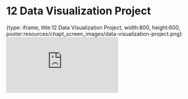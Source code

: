 # 12 Data Visualization Project
 
{type: iframe, title:12 Data Visualization Project, width:800, height:600, poster:resources/chapt_screen_images/data-visualization-project.png}
![](https://datatrail-jhu.github.io/07_dataviz/no_toc/data-visualization-project.html)
 

 

